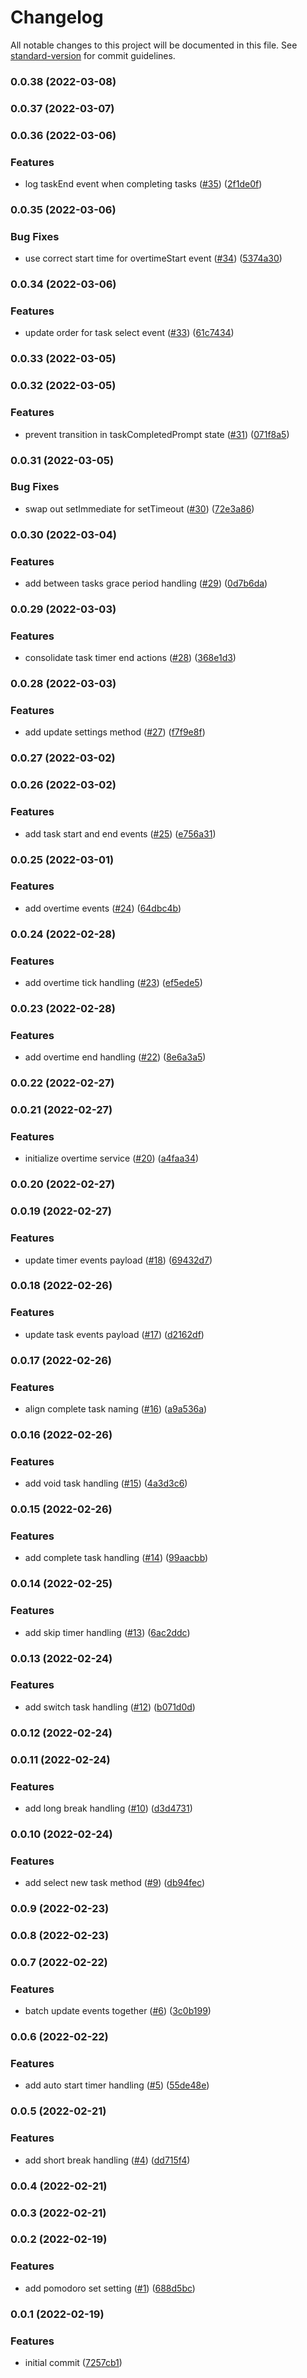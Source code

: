 # Changelog

All notable changes to this project will be documented in this file. See [standard-version](https://github.com/conventional-changelog/standard-version) for commit guidelines.

### 0.0.38 (2022-03-08)

### 0.0.37 (2022-03-07)

### 0.0.36 (2022-03-06)

### Features

- log taskEnd event when completing tasks ([#35](https://github.com/brrian/pomello-service/issues/35)) ([2f1de0f](https://github.com/brrian/pomello-service/commit/2f1de0f15f87f91586597bf061325fa02f19b26b))

### 0.0.35 (2022-03-06)

### Bug Fixes

- use correct start time for overtimeStart event ([#34](https://github.com/brrian/pomello-service/issues/34)) ([5374a30](https://github.com/brrian/pomello-service/commit/5374a305a67bff13abe6ddf7e20855e1316a0ae5))

### 0.0.34 (2022-03-06)

### Features

- update order for task select event ([#33](https://github.com/brrian/pomello-service/issues/33)) ([61c7434](https://github.com/brrian/pomello-service/commit/61c7434ec4b998ed3a9bb1d2ab6cbee33274e66d))

### 0.0.33 (2022-03-05)

### 0.0.32 (2022-03-05)

### Features

- prevent transition in taskCompletedPrompt state ([#31](https://github.com/brrian/pomello-service/issues/31)) ([071f8a5](https://github.com/brrian/pomello-service/commit/071f8a5c90e01d57fb392a9f8f6b4cd18d48de22))

### 0.0.31 (2022-03-05)

### Bug Fixes

- swap out setImmediate for setTimeout ([#30](https://github.com/brrian/pomello-service/issues/30)) ([72e3a86](https://github.com/brrian/pomello-service/commit/72e3a860e78af78889b308ce6a5e2095dcca8752))

### 0.0.30 (2022-03-04)

### Features

- add between tasks grace period handling ([#29](https://github.com/brrian/pomello-service/issues/29)) ([0d7b6da](https://github.com/brrian/pomello-service/commit/0d7b6da0e5071e03a986942e12eb6da62f0e9637))

### 0.0.29 (2022-03-03)

### Features

- consolidate task timer end actions ([#28](https://github.com/brrian/pomello-service/issues/28)) ([368e1d3](https://github.com/brrian/pomello-service/commit/368e1d3024c1af23fc6c31715ee1c6ea0142eb40))

### 0.0.28 (2022-03-03)

### Features

- add update settings method ([#27](https://github.com/brrian/pomello-service/issues/27)) ([f7f9e8f](https://github.com/brrian/pomello-service/commit/f7f9e8f4294499ae5a13ef91d2bab6cb863116b7))

### 0.0.27 (2022-03-02)

### 0.0.26 (2022-03-02)

### Features

- add task start and end events ([#25](https://github.com/brrian/pomello-service/issues/25)) ([e756a31](https://github.com/brrian/pomello-service/commit/e756a310de46899373c73c79ce7de581ee113460))

### 0.0.25 (2022-03-01)

### Features

- add overtime events ([#24](https://github.com/brrian/pomello-service/issues/24)) ([64dbc4b](https://github.com/brrian/pomello-service/commit/64dbc4b81ad416db729ec010fc62373535e75862))

### 0.0.24 (2022-02-28)

### Features

- add overtime tick handling ([#23](https://github.com/brrian/pomello-service/issues/23)) ([ef5ede5](https://github.com/brrian/pomello-service/commit/ef5ede511977476eff8612d15cf44efa363c255b))

### 0.0.23 (2022-02-28)

### Features

- add overtime end handling ([#22](https://github.com/brrian/pomello-service/issues/22)) ([8e6a3a5](https://github.com/brrian/pomello-service/commit/8e6a3a565d00635e80502e76d61887785857fd15))

### 0.0.22 (2022-02-27)

### 0.0.21 (2022-02-27)

### Features

- initialize overtime service ([#20](https://github.com/brrian/pomello-service/issues/20)) ([a4faa34](https://github.com/brrian/pomello-service/commit/a4faa34e909c198b5752cb0dc4e37507848943e9))

### 0.0.20 (2022-02-27)

### 0.0.19 (2022-02-27)

### Features

- update timer events payload ([#18](https://github.com/brrian/pomello-service/issues/18)) ([69432d7](https://github.com/brrian/pomello-service/commit/69432d7666bf9fde0411f75be3ca5651e3c27836))

### 0.0.18 (2022-02-26)

### Features

- update task events payload ([#17](https://github.com/brrian/pomello-service/issues/17)) ([d2162df](https://github.com/brrian/pomello-service/commit/d2162df3fe08e1c6b275ec15d199b02f674aff61))

### 0.0.17 (2022-02-26)

### Features

- align complete task naming ([#16](https://github.com/brrian/pomello-service/issues/16)) ([a9a536a](https://github.com/brrian/pomello-service/commit/a9a536a8fb2c6836db42530a769f061ff0aa4ddb))

### 0.0.16 (2022-02-26)

### Features

- add void task handling ([#15](https://github.com/brrian/pomello-service/issues/15)) ([4a3d3c6](https://github.com/brrian/pomello-service/commit/4a3d3c62b785e5a5dbbe1117db6ee14d0ea9f514))

### 0.0.15 (2022-02-26)

### Features

- add complete task handling ([#14](https://github.com/brrian/pomello-service/issues/14)) ([99aacbb](https://github.com/brrian/pomello-service/commit/99aacbb4672d76d850aed4d4927d0b2478ac6334))

### 0.0.14 (2022-02-25)

### Features

- add skip timer handling ([#13](https://github.com/brrian/pomello-service/issues/13)) ([6ac2ddc](https://github.com/brrian/pomello-service/commit/6ac2ddc9cd358b9a39c846f0510199d3e567b46c))

### 0.0.13 (2022-02-24)

### Features

- add switch task handling ([#12](https://github.com/brrian/pomello-service/issues/12)) ([b071d0d](https://github.com/brrian/pomello-service/commit/b071d0d56ce8eec7410fb2f6633b0ae4a2527a42))

### 0.0.12 (2022-02-24)

### 0.0.11 (2022-02-24)

### Features

- add long break handling ([#10](https://github.com/brrian/pomello-service/issues/10)) ([d3d4731](https://github.com/brrian/pomello-service/commit/d3d4731a8437011d329913a892b8e56588ba7555))

### 0.0.10 (2022-02-24)

### Features

- add select new task method ([#9](https://github.com/brrian/pomello-service/issues/9)) ([db94fec](https://github.com/brrian/pomello-service/commit/db94fece86ba3a742b597b4a10af1f5b462a6007))

### 0.0.9 (2022-02-23)

### 0.0.8 (2022-02-23)

### 0.0.7 (2022-02-22)

### Features

- batch update events together ([#6](https://github.com/brrian/pomello-service/issues/6)) ([3c0b199](https://github.com/brrian/pomello-service/commit/3c0b19973ceb4dab11a5b12e8cbe4a9e316fb9b0))

### 0.0.6 (2022-02-22)

### Features

- add auto start timer handling ([#5](https://github.com/brrian/pomello-service/issues/5)) ([55de48e](https://github.com/brrian/pomello-service/commit/55de48e9288acd7535dc5d981dd18ccf171b5e57))

### 0.0.5 (2022-02-21)

### Features

- add short break handling ([#4](https://github.com/brrian/pomello-service/issues/4)) ([dd715f4](https://github.com/brrian/pomello-service/commit/dd715f452879d78c2c1bc1560f5694eee4dbe666))

### 0.0.4 (2022-02-21)

### 0.0.3 (2022-02-21)

### 0.0.2 (2022-02-19)

### Features

- add pomodoro set setting ([#1](https://github.com/brrian/pomello-service/issues/1)) ([688d5bc](https://github.com/brrian/pomello-service/commit/688d5bc85b4b812c7a3df78a3773bb274db1056d))

### 0.0.1 (2022-02-19)

### Features

- initial commit ([7257cb1](https://github.com/brrian/pomello-service/commit/7257cb16bb35b0f13e3ac6946c3ff2abebd4be3d))
